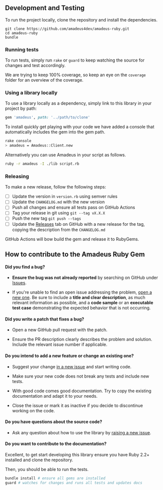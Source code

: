 ## Development and Testing

To run the project locally, clone the repository and install the dependencies.

```
git clone https://github.com/amadeus4dev/amadeus-ruby.git
cd amadeus-ruby
bundle
```

### Running tests

To run tests, simply run `rake` or `guard` to keep watching the source for changes and test accordingly.

We are trying to keep 100% coverage, so keep an eye on the `coverage` folder for an overview of the coverage.

### Using a library locally

To use a library locally as a dependency, simply link to this library in your project by path:

```ruby
gem 'amadeus', path: '../path/to/clone'
```

To install quickly get playing with your code we have added a console that automatically includes the gem into the gem path.

```sh
rake console
> amadeus = Amadeus::Client.new
```

Alternatively you can use Amadeus in your script as follows.

```sh
ruby -r amadeus -I ./lib script.rb
```

### Releasing

To make a new release, follow the following steps:

- [ ] Update the version in `version.rb` using semver rules
- [ ] Update the `CHANGELOG.md` with the new version
- [ ] Push all changes and ensure all tests pass on GitHub Actions
- [ ] Tag your release in git using `git --tag vX.X.X`
- [ ] Push the new tag `git push --tags`
- [ ] Update the [Releases](https://github.com/amadeus4dev/amadeus-ruby/releases) tab on GitHub with a new release for the tag, copying the description from the `CHANGELOG.md`

GitHub Actions will bow build the gem and release it to RubyGems.

## How to contribute to the Amadeus Ruby Gem

#### **Did you find a bug?**

* **Ensure the bug was not already reported** by searching on GitHub under [Issues](https://github.com/amadeus4dev/amadeus-ruby/issues).

* If you're unable to find an open issue addressing the problem, [open a new one](https://github.com/amadeus4dev/amadeus-ruby/issues/new). Be sure to include a **title and clear description**, as much relevant information as possible, and a **code sample** or an **executable test case** demonstrating the expected behavior that is not occurring.

#### **Did you write a patch that fixes a bug?**

* Open a new GitHub pull request with the patch.

* Ensure the PR description clearly describes the problem and solution. Include the relevant issue number if applicable.

#### **Do you intend to add a new feature or change an existing one?**

* Suggest your change [in a new issue](https://github.com/amadeus4dev/amadeus-ruby/issues/new) and start writing code.

* Make sure your new code does not break any tests and include new tests.

* With good code comes good documentation. Try to copy the existing documentation and adapt it to your needs.

* Close the issue or mark it as inactive if you decide to discontinue working on the code.

#### **Do you have questions about the source code?**

* Ask any question about how to use the library by [raising a new issue](https://github.com/amadeus4dev/amadeus-ruby/issues/new).

#### **Do you want to contribute to the documentation?**

Excellent, to get start developing this library ensure you have Ruby 2.2+ installed and clone the repository.

Then, you should be able to run the tests.

```sh
bundle install # ensure all gems are installed
guard # watches for changes and runs all tests and updates docs
```
